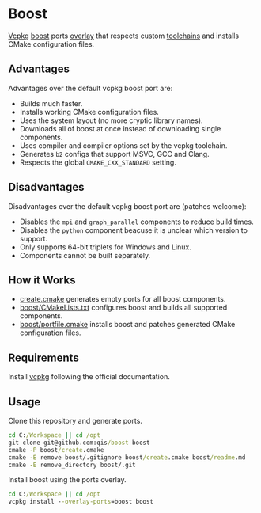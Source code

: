 # Boost
[Vcpkg][vcpkg] [boost][boost] ports [overlay][overlay] that respects custom
[toolchains][toolchains] and installs CMake configuration files.

## Advantages
Advantages over the default vcpkg boost port are:

- Builds much faster.
- Installs working CMake configuration files.
- Uses the system layout (no more cryptic library names).
- Downloads all of boost at once instead of downloading single components.
- Uses compiler and compiler options set by the vcpkg toolchain.
- Generates `b2` configs that support MSVC, GCC and Clang.
- Respects the global `CMAKE_CXX_STANDARD` setting.

## Disadvantages
Disadvantages over the default vcpkg boost port are (patches welcome):

- Disables the `mpi` and `graph_parallel` components to reduce build times.
- Disables the `python` component beacuse it is unclear which version to support.
- Only supports 64-bit triplets for Windows and Linux.
- Components cannot be built separately.

## How it Works
- [create.cmake](create.cmake) generates empty ports for all boost components.
- [boost/CMakeLists.txt](boost/CMakeLists.txt) configures boost and builds all supported components.
- [boost/portfile.cmake](boost/portfile.cmake) installs boost and patches generated CMake configuration files.

## Requirements
Install [vcpkg](https://github.com/microsoft/vcpkg) following the official documentation.

## Usage
Clone this repository and generate ports.

```cmd
cd C:/Workspace || cd /opt
git clone git@github.com:qis/boost boost
cmake -P boost/create.cmake
cmake -E remove boost/.gitignore boost/create.cmake boost/readme.md
cmake -E remove_directory boost/.git
```

Install boost using the ports overlay.

```cmd
cd C:/Workspace || cd /opt
vcpkg install --overlay-ports=boost boost
```

[boost]: https://www.boost.org/
[vcpkg]: https://github.com/microsoft/vcpkg
[overlay]: https://github.com/microsoft/vcpkg/blob/master/docs/specifications/ports-overlay.md
[toolchains]: https://github.com/qis/toolchains

